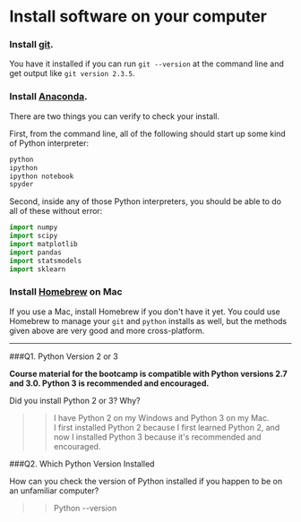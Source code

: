 # Install software on your computer


### Install [git](http://git-scm.com/).

You have it installed if you can run `git --version` at the command
line and get output like `git version 2.3.5`.


### Install [Anaconda](http://continuum.io/downloads).

There are two things you can verify to check your install.

First, from the command line, all of the following should start up
some kind of Python interpreter:

```bash
python
ipython
ipython notebook
spyder
```

Second, inside any of those Python interpreters, you should be able to
do all of these without error:

```python
import numpy
import scipy
import matplotlib
import pandas
import statsmodels
import sklearn
```

### Install [Homebrew](http://brew.sh/) on Mac

If you use a Mac, install Homebrew if you don't
have it yet. You could use Homebrew to manage your `git` and `python`
installs as well, but the methods given above are very good and more
cross-platform.

---

###Q1. Python Version 2 or 3

**Course material for the bootcamp is compatible with Python versions 2.7 and 3.0. Python 3 is recommended and encouraged.**  

Did you install Python 2 or 3? Why?  

>> I have Python 2 on my Windows and Python 3 on my Mac.  
I first installed Python 2 because I first learned Python 2, and now I installed Python 3 because it's recommended and encouraged.

###Q2. Which Python Version Installed   

How can you check the version of Python installed if you happen to be on an unfamiliar computer?

>> Python --version

 


